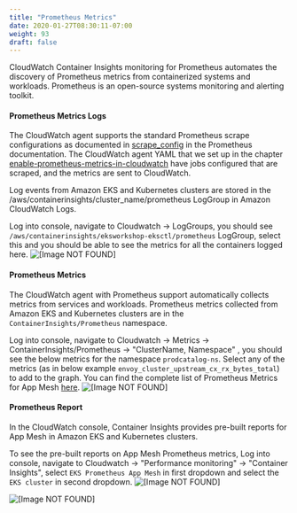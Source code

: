```yaml
---
title: "Prometheus Metrics"
date: 2020-01-27T08:30:11-07:00
weight: 93
draft: false
---
```

CloudWatch Container Insights monitoring for Prometheus automates the discovery of Prometheus metrics from containerized systems and workloads. Prometheus is an open-source systems monitoring and alerting toolkit. 

#### Prometheus Metrics Logs
The CloudWatch agent supports the standard Prometheus scrape configurations as documented in [scrape_config](https://prometheus.io/docs/prometheus/latest/configuration/configuration/#scrape_config) in the Prometheus documentation. 
The CloudWatch agent YAML that we set up in the chapter [enable-prometheus-metrics-in-cloudwatch](/advanced/330_servicemesh_using_appmesh/add_nodegroup_fargate/create_nodegroup/#enable-prometheus-metrics-in-cloudwatch) have jobs configured that are scraped, and the metrics are sent to CloudWatch.

Log events from Amazon EKS and Kubernetes clusters are stored in the /aws/containerinsights/cluster_name/prometheus LogGroup in Amazon CloudWatch Logs.

Log into console, navigate to Cloudwatch -> LogGroups, you should see `/aws/containerinsights/eksworkshop-eksctl/prometheus` LogGroup, select this and you should be able to see the metrics for all the containers logged here. 
![\[Image NOT FOUND\]](/images/app_mesh_fargate/prometheus-logs.png)

#### Prometheus Metrics
The CloudWatch agent with Prometheus support automatically collects metrics from services and workloads. Prometheus metrics collected from Amazon EKS and Kubernetes clusters are in the `ContainerInsights/Prometheus` namespace.

Log into console, navigate to Cloudwatch ->  Metrics -> ContainerInsights/Prometheus -> "ClusterName, Namespace" , you should see the below metrics for the namespace `prodcatalog-ns`. 
Select any of the metrics (as in below example `envoy_cluster_upstream_cx_rx_bytes_total`) to add to the graph. You can find the complete list of Prometheus Metrics for App Mesh [here](https://docs.aws.amazon.com/AmazonCloudWatch/latest/monitoring/ContainerInsights-Prometheus-metrics.html#ContainerInsights-Prometheus-metrics-appmesh).
![\[Image NOT FOUND\]](/images/app_mesh_fargate/prometheus-metrics.png)


#### Prometheus Report
In the CloudWatch console, Container Insights provides pre-built reports for App Mesh in Amazon EKS and Kubernetes clusters.

To see the pre-built reports on App Mesh Prometheus metrics, Log into console, navigate to Cloudwatch -> "Performance monitoring" -> "Container Insights", select `EKS Prometheus App Mesh` in first dropdown and select the `EKS cluster` in second dropdown.
![\[Image NOT FOUND\]](/images/app_mesh_fargate/prometheus-reports.png)

![\[Image NOT FOUND\]](/images/app_mesh_fargate/prometheus-reports2.png)